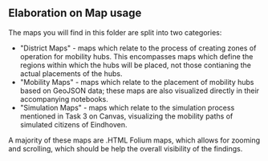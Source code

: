 ## Elaboration on Map usage
The maps you will find in this folder are split into two categories: 

- "District Maps" - maps which relate to the process of creating zones of operation for mobility hubs. This encompasses maps which define the regions within which the hubs will be placed, not those contianing the actual placements of the hubs.
- "Mobility Maps" - maps which relate to the placement of mobility hubs based on GeoJSON data; these maps are also visualized directly in their accompanying notebooks.
- "Simulation Maps" - maps which relate to the simulation process mentioned in Task 3 on Canvas, visualizing the mobility paths of simulated citizens of Eindhoven.

A majority of these maps are .HTML Folium maps, which allows for zooming and scrolling, which should be help the overall visibility of the findings.